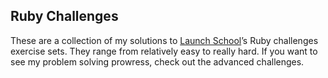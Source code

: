 ## Ruby Challenges ##

These are a collection of my solutions to [Launch School][LS]’s Ruby
challenges exercise sets. They range from relatively easy to really hard.
If you want to see my problem solving prowress, check out the advanced
challenges.

[LS]: https://launchschool.com/
